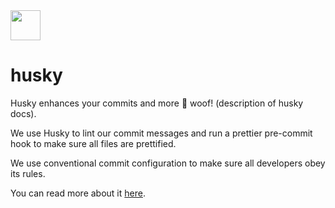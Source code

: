 <img src="https://github.com/user-attachments/assets/af6489c2-2840-4dbc-ac20-728e3fb4eca5" width="48px" height="48px"/> 

# husky

Husky enhances your commits and more 🐶 woof! (description of husky docs).

We use Husky to lint our commit messages and run a prettier pre-commit hook to make sure all files are prettified. 

We use conventional commit configuration to make sure all developers obey its rules. 

You can read more about it [here](https://github.com/conventional-changelog/commitlint).